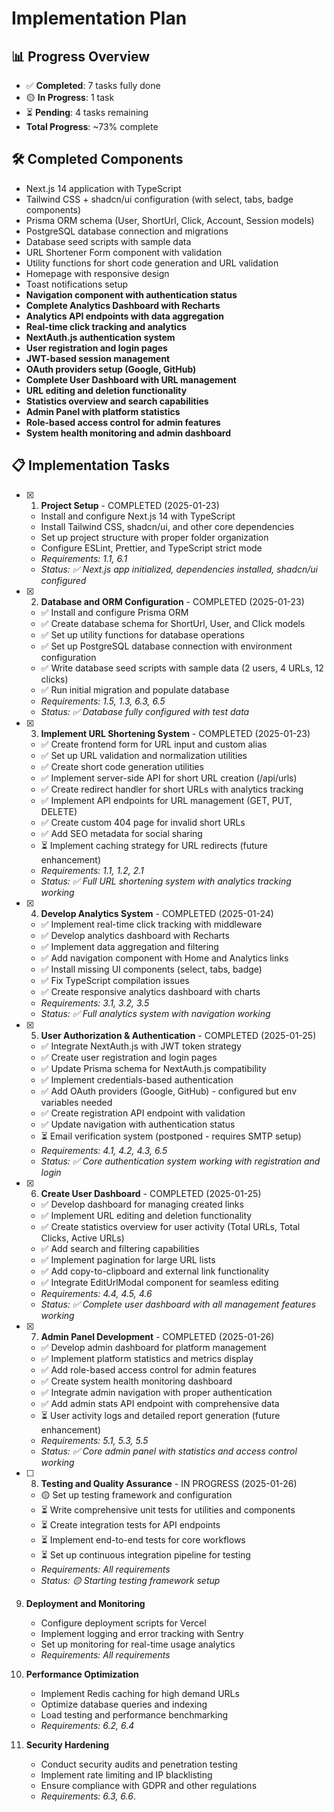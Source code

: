 # Implementation Plan

## 📊 Progress Overview
- ✅ **Completed**: 7 tasks fully done
- 🟡 **In Progress**: 1 task
- ⏳ **Pending**: 4 tasks remaining
- **Total Progress**: ~73% complete

## 🛠️ Completed Components
- Next.js 14 application with TypeScript
- Tailwind CSS + shadcn/ui configuration (with select, tabs, badge components)
- Prisma ORM schema (User, ShortUrl, Click, Account, Session models)
- PostgreSQL database connection and migrations
- Database seed scripts with sample data
- URL Shortener Form component with validation
- Utility functions for short code generation and URL validation
- Homepage with responsive design
- Toast notifications setup
- **Navigation component with authentication status**
- **Complete Analytics Dashboard with Recharts**
- **Analytics API endpoints with data aggregation**
- **Real-time click tracking and analytics**
- **NextAuth.js authentication system**
- **User registration and login pages**
- **JWT-based session management**
- **OAuth providers setup (Google, GitHub)**
- **Complete User Dashboard with URL management**
- **URL editing and deletion functionality**
- **Statistics overview and search capabilities**
- **Admin Panel with platform statistics**
- **Role-based access control for admin features**
- **System health monitoring and admin dashboard**

## 📋 Implementation Tasks

- [x] 1. **Project Setup** - COMPLETED (2025-01-23)
   - Install and configure Next.js 14 with TypeScript
   - Install Tailwind CSS, shadcn/ui, and other core dependencies
   - Set up project structure with proper folder organization
   - Configure ESLint, Prettier, and TypeScript strict mode
   - _Requirements: 1.1, 6.1_
   - _Status: ✅ Next.js app initialized, dependencies installed, shadcn/ui configured_

- [x] 2. **Database and ORM Configuration** - COMPLETED (2025-01-23)
   - ✅ Install and configure Prisma ORM
   - ✅ Create database schema for ShortUrl, User, and Click models
   - ✅ Set up utility functions for database operations
   - ✅ Set up PostgreSQL database connection with environment configuration
   - ✅ Write database seed scripts with sample data (2 users, 4 URLs, 12 clicks)
   - ✅ Run initial migration and populate database
   - _Requirements: 1.5, 1.3, 6.3, 6.5_
   - _Status: ✅ Database fully configured with test data_

- [x] 3. **Implement URL Shortening System** - COMPLETED (2025-01-23)
   - ✅ Create frontend form for URL input and custom alias
   - ✅ Set up URL validation and normalization utilities
   - ✅ Create short code generation utilities
   - ✅ Implement server-side API for short URL creation (/api/urls)
   - ✅ Create redirect handler for short URLs with analytics tracking
   - ✅ Implement API endpoints for URL management (GET, PUT, DELETE)
   - ✅ Create custom 404 page for invalid short URLs
   - ✅ Add SEO metadata for social sharing
   - ⏳ Implement caching strategy for URL redirects (future enhancement)
   - _Requirements: 1.1, 1.2, 2.1_
   - _Status: ✅ Full URL shortening system with analytics tracking working_

- [x] 4. **Develop Analytics System** - COMPLETED (2025-01-24)
   - ✅ Implement real-time click tracking with middleware
   - ✅ Develop analytics dashboard with Recharts
   - ✅ Implement data aggregation and filtering
   - ✅ Add navigation component with Home and Analytics links
   - ✅ Install missing UI components (select, tabs, badge)
   - ✅ Fix TypeScript compilation issues
   - ✅ Create responsive analytics dashboard with charts
   - _Requirements: 3.1, 3.2, 3.5_
   - _Status: ✅ Full analytics system with navigation working_

- [x] 5. **User Authorization & Authentication** - COMPLETED (2025-01-25)
   - ✅ Integrate NextAuth.js with JWT token strategy
   - ✅ Create user registration and login pages
   - ✅ Update Prisma schema for NextAuth.js compatibility
   - ✅ Implement credentials-based authentication
   - ✅ Add OAuth providers (Google, GitHub) - configured but env variables needed
   - ✅ Create registration API endpoint with validation
   - ✅ Update navigation with authentication status
   - ⏳ Email verification system (postponed - requires SMTP setup)
   - _Requirements: 4.1, 4.2, 4.3, 6.5_
   - _Status: ✅ Core authentication system working with registration and login_

- [x] 6. **Create User Dashboard** - COMPLETED (2025-01-25)
   - ✅ Develop dashboard for managing created links
   - ✅ Implement URL editing and deletion functionality
   - ✅ Create statistics overview for user activity (Total URLs, Total Clicks, Active URLs)
   - ✅ Add search and filtering capabilities
   - ✅ Implement pagination for large URL lists
   - ✅ Add copy-to-clipboard and external link functionality
   - ✅ Integrate EditUrlModal component for seamless editing
   - _Requirements: 4.4, 4.5, 4.6_
   - _Status: ✅ Complete user dashboard with all management features working_

- [x] 7. **Admin Panel Development** - COMPLETED (2025-01-26)
   - ✅ Develop admin dashboard for platform management
   - ✅ Implement platform statistics and metrics display
   - ✅ Add role-based access control for admin features
   - ✅ Create system health monitoring dashboard
   - ✅ Integrate admin navigation with proper authentication
   - ✅ Add admin stats API endpoint with comprehensive data
   - ⏳ User activity logs and detailed report generation (future enhancement)
   - _Requirements: 5.1, 5.3, 5.5_
   - _Status: ✅ Core admin panel with statistics and access control working_

- [ ] 8. **Testing and Quality Assurance** - IN PROGRESS (2025-01-26)
   - 🟡 Set up testing framework and configuration
   - ⏳ Write comprehensive unit tests for utilities and components
   - ⏳ Create integration tests for API endpoints
   - ⏳ Implement end-to-end tests for core workflows
   - ⏳ Set up continuous integration pipeline for testing
   - _Requirements: All requirements_
   - _Status: 🟡 Starting testing framework setup_

9. **Deployment and Monitoring**
   - Configure deployment scripts for Vercel
   - Implement logging and error tracking with Sentry
   - Set up monitoring for real-time usage analytics
   - _Requirements: All requirements_

10. **Performance Optimization**
    - Implement Redis caching for high demand URLs
    - Optimize database queries and indexing
    - Load testing and performance benchmarking
    - _Requirements: 6.2, 6.4_

11. **Security Hardening**
    - Conduct security audits and penetration testing
    - Implement rate limiting and IP blacklisting
    - Ensure compliance with GDPR and other regulations
    - _Requirements: 6.3, 6.6_.
